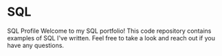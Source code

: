 # SQL
SQL Profile
Welcome to my SQL portfolio! This code repository contains examples of SQL I've written. Feel free to take a look and reach out if you have any questions.
